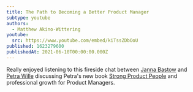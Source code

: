 ```yaml
---
title: The Path to Becoming a Better Product Manager
subtype: youtube
authors:
  - Matthew Akino-Wittering
youtube:
  src: https://www.youtube.com/embed/kiTssZDbOoU
published: 1623279600
publishedAt: 2021-06-10T00:00:00.000Z
---
```

Really enjoyed listening to this fireside chat between [Janna Bastow](https://www.linkedin.com/in/jannabastow/) and [Petra Wille](https://www.linkedin.com/in/petra-wille-b8b1329/) discussing Petra's new book [Strong Product People](https://lnkd.in/eA9SENm) and professional growth for Product Managers.
